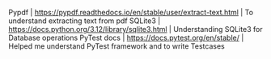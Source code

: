 Pypdf | https://pypdf.readthedocs.io/en/stable/user/extract-text.html | To understand extracting text from pdf
SQLite3 | https://docs.python.org/3.12/library/sqlite3.html | Understanding SQLite3 for Database operations
PyTest docs | https://docs.pytest.org/en/stable/ | Helped me understand PyTest framework and to write Testcases